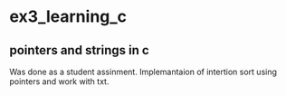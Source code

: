 # ex3_learning_c
## pointers and strings in c 
Was done as a student assinment. 
Implemantaion of intertion sort using pointers and work with txt.
